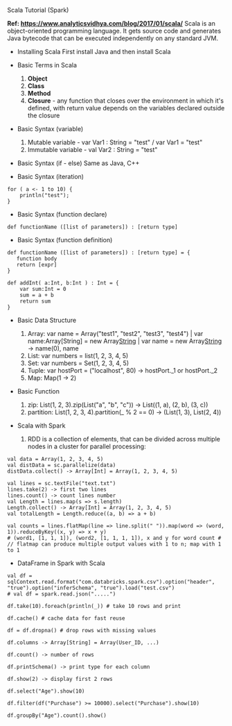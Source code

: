 Scala Tutorial (Spark)

**Ref: https://www.analyticsvidhya.com/blog/2017/01/scala/**
Scala is an object-oriented programming language. It gets source code and generates Java bytecode that can be executed independently on any standard JVM.

- Installing Scala
	First install Java and then install Scala

- Basic Terms in Scala
	1. **Object**
	2. **Class**
	3. **Method**
	4. **Closure** - any function that closes over the environment in which it's defined, with return value depends on the variables declared outside the closure


- Basic Syntax (variable)
	1. Mutable variable - var Var1 : String = "test" / var Var1 = "test"
	2. Immutable variable - val Var2 : String = "test"


- Basic Syntax (if - else)
	Same as Java, C++

- Basic Syntax (iteration)
```
for ( a <- 1 to 10) {
	println("test");
}
```


- Basic Syntax (function declare)
```
def functionName ([list of parameters]) : [return type]
```


- Basic Syntax (function definition)
```
def functionName ([list of parameters]) : [return type] = {
   function body
   return [expr]
}

def addInt( a:Int, b:Int ) : Int = {
	var sum:Int = 0
    sum = a + b
   	return sum
}
```


- Basic Data Structure
	1. Array: var name = Array("test1", "test2", "test3", "test4") | var name:Array[String] = new Array[String](3) | var name = new Array[String](3) -> name(0), name
	2. List: var numbers = list(1, 2, 3, 4, 5)
	3. Set: var numbers = Set(1, 2, 3, 4, 5)
	4. Tuple: var hostPort = ("localhost", 80) -> hostPort._1 or hostPort._2
	5. Map: Map(1 -> 2)


- Basic Function
	1. zip: List(1, 2, 3).zip(List("a", "b", "c")) -> List((1, a), (2, b), (3, c))
	2. partition: List(1, 2, 3, 4).partition(_ % 2 == 0) -> (List(1, 3), List(2, 4))


- Scala with Spark
	1. RDD is a collection of elements, that can be divided across multiple nodes in a cluster for parallel processing:
```
val data = Array(1, 2, 3, 4, 5)
val distData = sc.parallelize(data)
distData.collect() -> Array[Int] = Array(1, 2, 3, 4, 5)

val lines = sc.textFile("text.txt")
lines.take(2) -> first two lines
lines.count() -> count lines number
val Length = lines.map(s => s.length)
Length.collect() -> Array[Int] = Array(1, 2, 3, 4, 5)
val totalLength = Length.reduce((a, b) => a + b)

val counts = lines.flatMap(line => line.split(" ")).map(word => (word, 1)).reduceByKey((x, y) => x + y) 
# (word1, [1, 1, 1]), (word2, [1, 1, 1, 1]), x and y for word count #
// flatmap can produce multiple output values with 1 to n; map with 1 to 1
```


- DataFrame in Spark with Scala
```
val df = sqlContext.read.format("com.databricks.spark.csv").option("header", "true").option("inferSchema", "true").load("test.csv")
# val df = spark.read.json(".....")

df.take(10).foreach(println(_)) # take 10 rows and print

df.cache() # cache data for fast reuse

df = df.dropna() # drop rows with missing values

df.columns -> Array[String] = Array(User_ID, ...)

df.count() -> number of rows

df.printSchema() -> print type for each column

df.show(2) -> display first 2 rows

df.select("Age").show(10)

df.filter(df("Purchase") >= 10000).select("Purchase").show(10)

df.groupBy("Age").count().show()
```
